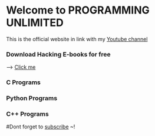 # Welcome to PROGRAMMING UNLIMITED

This is the official website in link with my [Youtube channel](https://www.youtube.com/piriyalgoyat/)

### Download Hacking E-books for free

--> [Click me]() 

### C Programs
### Python Programs
### C++ Programs

#Dont forget to [subscribe](https://www.youtube.com/channel/UCRq1nP_Ox3k4f4SHCgSXcMA?view_as=subscriber?sub_confirmation=1) ~!



